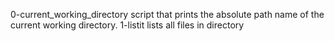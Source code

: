0-current_working_directory  script that prints the absolute path name of the current working directory.
1-listit lists all files in directory
